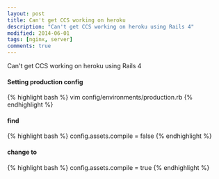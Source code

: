 ```yaml
---
layout: post
title: Can't get CCS working on heroku
description: "Can't get CCS working on heroku using Rails 4"
modified: 2014-06-01
tags: [nginx, server]
comments: true
---
```


Can't get CCS working on heroku using Rails 4

#### Setting production config
{% highlight bash %}
  vim config/environments/production.rb
{% endhighlight %}

#### find

{% highlight bash %}
  config.assets.compile = false
{% endhighlight %}

#### change to
{% highlight bash %}
  config.assets.compile = true
{% endhighlight %}

